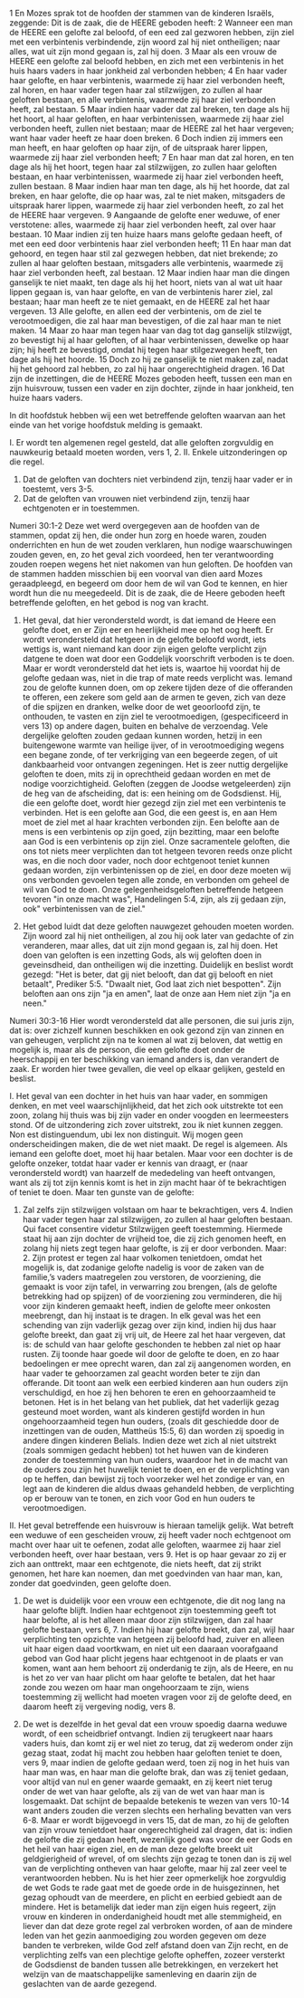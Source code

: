 1 En Mozes sprak tot de hoofden der stammen van de kinderen Israëls, zeggende: Dit is de zaak, die de HEERE geboden heeft: 2 Wanneer een man de HEERE een gelofte zal beloofd, of een eed zal gezworen hebben, zijn ziel met een verbintenis verbindende, zijn woord zal hij niet ontheiligen; naar alles, wat uit zijn mond gegaan is, zal hij doen. 3 Maar als een vrouw de HEERE een gelofte zal beloofd hebben, en zich met een verbintenis in het huis haars vaders in haar jonkheid zal verbonden hebben; 4 En haar vader haar gelofte, en haar verbintenis, waarmede zij haar ziel verbonden heeft, zal horen, en haar vader tegen haar zal stilzwijgen, zo zullen al haar geloften bestaan, en alle verbintenis, waarmede zij haar ziel verbonden heeft, zal bestaan. 5 Maar indien haar vader dat zal breken, ten dage als hij het hoort, al haar geloften, en haar verbintenissen, waarmede zij haar ziel verbonden heeft, zullen niet bestaan; maar de HEERE zal het haar vergeven; want haar vader heeft ze haar doen breken. 6 Doch indien zij immers een man heeft, en haar geloften op haar zijn, of de uitspraak harer lippen, waarmede zij haar ziel verbonden heeft; 7 En haar man dat zal horen, en ten dage als hij het hoort, tegen haar zal stilzwijgen, zo zullen haar geloften bestaan, en haar verbintenissen, waarmede zij haar ziel verbonden heeft, zullen bestaan. 8 Maar indien haar man ten dage, als hij het hoorde, dat zal breken, en haar gelofte, die op haar was, zal te niet maken, mitsgaders de uitspraak harer lippen, waarmede zij haar ziel verbonden heeft, zo zal het de HEERE haar vergeven. 
9 Aangaande de gelofte ener weduwe, of ener verstotene: alles, waarmede zij haar ziel verbonden heeft, zal over haar bestaan. 10 Maar indien zij ten huize haars mans gelofte gedaan heeft, of met een eed door verbintenis haar ziel verbonden heeft; 11 En haar man dat gehoord, en tegen haar stil zal gezwegen hebben, dat niet brekende; zo zullen al haar geloften bestaan, mitsgaders alle verbintenis, waarmede zij haar ziel verbonden heeft, zal bestaan. 12 Maar indien haar man die dingen ganselijk te niet maakt, ten dage als hij het hoort, niets van al wat uit haar lippen gegaan is, van haar gelofte, en van de verbintenis harer ziel, zal bestaan; haar man heeft ze te niet gemaakt, en de HEERE zal het haar vergeven. 13 Alle gelofte, en allen eed der verbintenis, om de ziel te verootmoedigen, die zal haar man bevestigen, of die zal haar man te niet maken. 14 Maar zo haar man tegen haar van dag tot dag ganselijk stilzwijgt, zo bevestigt hij al haar geloften, of al haar verbintenissen, dewelke op haar zijn; hij heeft ze bevestigd, omdat hij tegen haar stilgezwegen heeft, ten dage als hij het hoorde. 15 Doch zo hij ze ganselijk te niet maken zal, nadat hij het gehoord zal hebben, zo zal hij haar ongerechtigheid dragen. 16 Dat zijn de inzettingen, die de HEERE Mozes geboden heeft, tussen een man en zijn huisvrouw, tussen een vader en zijn dochter, zijnde in haar jonkheid, ten huize haars vaders. 

In dit hoofdstuk hebben wij een wet betreffende geloften waarvan aan het einde van het vorige hoofdstuk melding is gemaakt.

I. Er wordt ten algemenen regel gesteld, dat alle geloften zorgvuldig en nauwkeurig betaald moeten worden, vers 1, 2.
II. Enkele uitzonderingen op die regel.
1. Dat de geloften van dochters niet verbindend zijn, tenzij haar vader er in toestemt, vers 3-5.
2. Dat de geloften van vrouwen niet verbindend zijn, tenzij haar echtgenoten er in toestemmen.

Numeri  30:1-2 
Deze wet werd overgegeven aan de hoofden van de stammen, opdat zij hen, die onder hun zorg en hoede waren, zouden onderrichten en hun de wet zouden verklaren, hun nodige waarschuwingen zouden geven, en, zo het geval zich voordeed, hen ter verantwoording zouden roepen wegens het niet nakomen van hun geloften. De hoofden van de stammen hadden misschien bij een voorval van dien aard Mozes geraadpleegd, en begeerd om door hem de wil van God te kennen, en hier wordt hun die nu meegedeeld. Dit is de zaak, die de Heere geboden heeft betreffende geloften, en het gebod is nog van kracht.

1. Het geval, dat hier verondersteld wordt, is dat iemand de Heere een gelofte doet, en er Zijn eer en heerlijkheid mee op het oog heeft. Er wordt verondersteld dat hetgeen in de gelofte beloofd wordt, iets wettigs is, want niemand kan door zijn eigen gelofte verplicht zijn datgene te doen wat door een Goddelijk voorschrift verboden is te doen. Maar er wordt verondersteld dat het iets is, waartoe hij voordat hij de gelofte gedaan was, niet in die trap of mate reeds verplicht was. Iemand zou de gelofte kunnen doen, om op zekere tijden deze of die offeranden te offeren, een zekere som geld aan de armen te geven, zich van deze of die spijzen en dranken, welke door de wet geoorloofd zijn, te onthouden, te vasten en zijn ziel te verootmoedigen, (gespecificeerd in vers 13) op andere dagen, buiten en behalve de verzoendag. Vele dergelijke geloften zouden gedaan kunnen worden, hetzij in een buitengewone warmte van heilige ijver, of in verootmoediging wegens een begane zonde, of ter verkrijging van een begeerde zegen, of uit dankbaarheid voor ontvangen zegeningen. Het is zeer nuttig dergelijke geloften te doen, mits zij in oprechtheid gedaan worden en met de nodige voorzichtigheid. Geloften (zeggen de Joodse wetgeleerden) zijn de heg van de afscheiding, dat is: een heining om de Godsdienst. Hij, die een gelofte doet, wordt hier gezegd zijn ziel met een verbintenis te verbinden. Het is een gelofte aan God, die een geest is, en aan Hem moet de ziel met al haar krachten verbonden zijn. Een belofte aan de mens is een verbintenis op zijn goed, zijn bezitting, maar een belofte aan God is een verbintenis op zijn ziel. Onze sacramentele geloften, die ons tot niets meer verplichten dan tot hetgeen tevoren reeds onze plicht was, en die noch door vader, noch door echtgenoot teniet kunnen gedaan worden, zijn verbintenissen op de ziel, en door deze moeten wij ons verbonden gevoelen tegen alle zonde, en verbonden om geheel de wil van God te doen. Onze gelegenheidsgeloften betreffende hetgeen tevoren "in onze macht was", Handelingen 5:4, zijn, als zij gedaan zijn, ook" verbintenissen van de ziel." 

2. Het gebod luidt dat deze geloften nauwgezet gehouden moeten worden. Zijn woord zal hij niet ontheiligen, al zou hij ook later van gedachte of zin veranderen, maar alles, dat uit zijn mond gegaan is, zal hij doen. Het doen van geloften is een inzetting Gods, als wij geloften doen in geveinsdheid, dan ontheiligen wij die inzetting. Duidelijk en beslist wordt gezegd: "Het is beter, dat gij niet belooft, dan dat gij belooft en niet betaalt", Prediker 5:5. "Dwaalt niet, God laat zich niet bespotten". Zijn beloften aan ons zijn "ja en amen", laat de onze aan Hem niet zijn "ja en neen." 

Numeri  30:3-16 
Hier wordt verondersteld dat alle personen, die sui juris zijn, dat is: over zichzelf kunnen beschikken en ook gezond zijn van zinnen en van geheugen, verplicht zijn na te komen al wat zij beloven, dat wettig en mogelijk is, maar als de persoon, die een gelofte doet onder de heerschappij en ter beschikking van iemand anders is, dan verandert de zaak. Er worden hier twee gevallen, die veel op elkaar gelijken, gesteld en beslist.

I. Het geval van een dochter in het huis van haar vader, en sommigen denken, en met veel waarschijnlijkheid, dat het zich ook uitstrekte tot een zoon, zolang hij thuis was bij zijn vader en onder voogden en leermeesters stond. Of de uitzondering zich zover uitstrekt, zou ik niet kunnen zeggen. Non est distinguendum, ubi lex non distinguit. Wij mogen geen onderscheidingen maken, die de wet niet maakt. De regel is algemeen. Als iemand een gelofte doet, moet hij haar betalen. Maar voor een dochter is de gelofte onzeker, totdat haar vader er kennis van draagt, er (naar verondersteld wordt) van haarzelf de mededeling van heeft ontvangen, want als zij tot zijn kennis komt is het in zijn macht haar òf te bekrachtigen of teniet te doen. Maar ten gunste van de gelofte:
1. Zal zelfs zijn stilzwijgen volstaan om haar te bekrachtigen, vers 4. Indien haar vader tegen haar zal stilzwijgen, zo zullen al haar geloften bestaan. Qui facet consentire videtur Stilzwijgen geeft toestemming. Hiermede staat hij aan zijn dochter de vrijheid toe, die zij zich genomen heeft, en zolang hij niets zegt tegen haar gelofte, is zij er door verbonden. Maar: 2. Zijn protest er tegen zal haar volkomen tenietdoen, omdat het mogelijk is, dat zodanige gelofte nadelig is voor de zaken van de familie,’s vaders maatregelen zou verstoren, de voorziening, die gemaakt is voor zijn tafel, in verwarring zou brengen, (als de gelofte betrekking had op spijzen) of de voorziening zou verminderen, die hij voor zijn kinderen gemaakt heeft, indien de gelofte meer onkosten meebrengt, dan hij instaat is te dragen. In elk geval was het een schending van zijn vaderlijk gezag over zijn kind, indien hij dus haar gelofte breekt, dan gaat zij vrij uit, de Heere zal het haar vergeven, dat is: de schuld van haar gelofte geschonden te hebben zal niet op haar rusten. Zij toonde haar goede wil door de gelofte te doen, en zo haar bedoelingen er mee oprecht waren, dan zal zij aangenomen worden, en haar vader te gehoorzamen zal geacht worden beter te zijn dan offerande. 
Dit toont aan welk een eerbied kinderen aan hun ouders zijn verschuldigd, en hoe zij hen behoren te eren en gehoorzaamheid te betonen. Het is in het belang van het publiek, dat het vaderlijk gezag gesteund moet worden, want als kinderen gestijfd worden in hun ongehoorzaamheid tegen hun ouders, (zoals dit geschiedde door de inzettingen van de ouden, Mattheüs 15:5, 6) dan worden zij spoedig in andere dingen kinderen Belials. Indien deze wet zich al niet uitstrekt (zoals sommigen gedacht hebben) tot het huwen van de kinderen zonder de toestemming van hun ouders, waardoor het in de macht van de ouders zou zijn het huwelijk teniet te doen, en er de verplichting van op te heffen, dan bewijst zij toch voorzeker wel het zondige er van, en legt aan de kinderen die aldus dwaas gehandeld hebben, de verplichting op er berouw van te tonen, en zich voor God en hun ouders te verootmoedigen.

II. Het geval betreffende een huisvrouw is hieraan tamelijk gelijk. Wat betreft een weduwe of een gescheiden vrouw, zij heeft vader noch echtgenoot om macht over haar uit te oefenen, zodat alle geloften, waarmee zij haar ziel verbonden heeft, over haar bestaan, vers 9. Het is op haar gevaar zo zij er zich aan onttrekt, maar een echtgenote, die niets heeft, dat zij strikt genomen, het hare kan noemen, dan met goedvinden van haar man, kan, zonder dat goedvinden, geen gelofte doen.

1. De wet is duidelijk voor een vrouw een echtgenote, die dit nog lang na haar gelofte blijft. Indien haar echtgenoot zijn toestemming geeft tot haar belofte, al is het alleen maar door zijn stilzwijgen, dan zal haar gelofte bestaan, vers 6, 7. Indien hij haar gelofte breekt, dan zal, wijl haar verplichting ten opzichte van hetgeen zij beloofd had, zuiver en alleen uit haar eigen daad voortkwam, en niet uit een daaraan voorafgaand gebod van God haar plicht jegens haar echtgenoot in de plaats er van komen, want aan hem behoort zij onderdanig te zijn, als de Heere, en nu is het zo ver van haar plicht om haar gelofte te betalen, dat het haar zonde zou wezen om haar man ongehoorzaam te zijn, wiens toestemming zij wellicht had moeten vragen voor zij de gelofte deed, en daarom heeft zij vergeving nodig, vers 8.

2. De wet is dezelfde in het geval dat een vrouw spoedig daarna weduwe wordt, of een scheidbrief ontvangt. Indien zij terugkeert naar haars vaders huis, dan komt zij er wel niet zo terug, dat zij wederom onder zijn gezag staat, zodat hij macht zou hebben haar geloften teniet te doen, vers 9, maar indien de gelofte gedaan werd, toen zij nog in het huis van haar man was, en haar man die gelofte brak, dan was zij teniet gedaan, voor altijd van nul en gener waarde gemaakt, en zij keert niet terug onder de wet van haar gelofte, als zij van de wet van haar man is losgemaakt. Dat schijnt de bepaalde betekenis te wezen van vers 10-14 want anders zouden die verzen slechts een herhaling bevatten van vers 6-8. Maar er wordt bijgevoegd in vers 15, dat de man, zo hij de geloften van zijn vrouw tenietdoet haar ongerechtigheid zal dragen, dat is: indien de gelofte die zij gedaan heeft, wezenlijk goed was voor de eer Gods en het heil van haar eigen ziel, en de man deze gelofte breekt uit geldgierigheid of wrevel, of om slechts zijn gezag te tonen dan is zij wel van de verplichting ontheven van haar gelofte, maar hij zal zeer veel te verantwoorden hebben. Nu is het hier zeer opmerkelijk hoe zorgvuldig de wet Gods te rade gaat met de goede orde in de huisgezinnen, het gezag ophoudt van de meerdere, en plicht en eerbied gebiedt aan de mindere. Het is betamelijk dat ieder man zijn eigen huis regeert, zijn vrouw en kinderen in onderdanigheid houdt met alle stemmigheid, en liever dan dat deze grote regel zal verbroken worden, of aan de mindere leden van het gezin aanmoediging zou worden gegeven om deze banden te verbreken, wilde God zelf afstand doen van Zijn recht, en de verplichting zelfs van een plechtige gelofte opheffen, zozeer versterkt de Godsdienst de banden tussen alle betrekkingen, en verzekert het welzijn van de maatschappelijke samenleving en daarin zijn de geslachten van de aarde gezegend.

 
